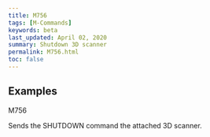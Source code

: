 ```yaml
---
title: M756
tags: [M-Commands] 
keywords: beta 
last_updated: April 02, 2020 
summary: Shutdown 3D scanner 
permalink: M756.html
toc: false 
---
```



## Examples

M756

Sends the SHUTDOWN command the attached 3D scanner.

